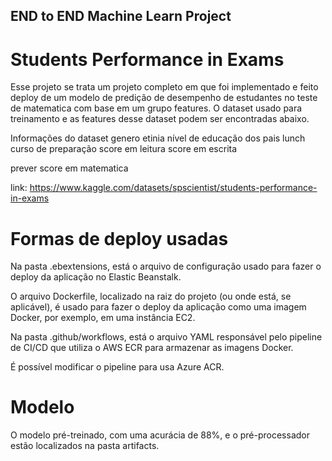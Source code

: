 ## END to END Machine Learn Project

# Students Performance in Exams

Esse projeto se trata um projeto completo em que foi implementado e feito deploy de um modelo de predição de desempenho de estudantes no teste de matematica com base em um grupo features. O dataset usado para treinamento e as features desse dataset podem ser encontradas abaixo.

Informações do dataset
genero
etinia
nível de educação dos pais
lunch
curso de preparação
score em leitura
score em escrita

prever score em matematica

link: https://www.kaggle.com/datasets/spscientist/students-performance-in-exams

# Formas de deploy usadas

Na pasta .ebextensions, está o arquivo de configuração usado para fazer o deploy da aplicação no Elastic Beanstalk.


O arquivo Dockerfile, localizado na raiz do projeto (ou onde está, se aplicável), é usado para fazer o deploy da aplicação como uma imagem Docker, por exemplo, em uma instância EC2.

Na pasta .github/workflows, está o arquivo YAML responsável pelo pipeline de CI/CD que utiliza o AWS ECR para armazenar as imagens Docker.

É possível modificar o pipeline para usa Azure ACR.

# Modelo

O modelo pré-treinado, com uma acurácia de 88%, e o pré-processador estão localizados na pasta artifacts.